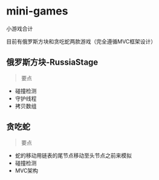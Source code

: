 # mini-games

小游戏合计

目前有俄罗斯方块和贪吃蛇两款游戏（完全遵循MVC框架设计）

## 俄罗斯方块-RussiaStage

> 要点
- 碰撞检测
- 守护线程
- 拷贝数组

## 贪吃蛇

> 要点
- 蛇的移动用链表的尾节点移动至头节点之前来模拟
- 碰撞检测
- MVC架构

